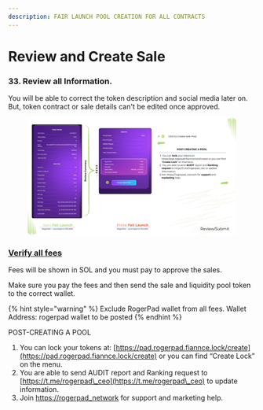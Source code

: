 ```yaml
---
description: FAIR LAUNCH POOL CREATION FOR ALL CONTRACTS
---
```


# Review and Create Sale

### 33. Review all Information. &#x20;

You will be able to correct the token description and social media later on.  But, token contract or sale details can't be edited once approved.

<figure><img src="../../../../.gitbook/assets/APEX FAIR LAUNCH FINALIZE.png" alt=""><figcaption></figcaption></figure>

### [Verify all fees](https://heyzine.com/flip-book/c28e083644.html)

Fees will be shown in SOL and you must pay to approve the sales.

Make sure you pay the fees and then send the sale and liquidity pool token to the correct wallet.



{% hint style="warning" %}
Exclude RogerPad wallet from all fees. Wallet Address: rogerpad wallet to be posted
{% endhint %}



POST-CREATING A POOL

1. You can lock your tokens at: [https://pad.rogerpad.fiannce.lock/create](https://pad.rogerpad.fiannce.lock/create) or you can find “Create Lock” on the menu.
2. You are able to send AUDIT report and Ranking request to [https://t.me/rogerpad\_ceo](https://t.me/rogerpad\_ceo) to update information.
3. Join [https://rogerpad\_network](https://rogerpad\_network) for support and marketing help.
